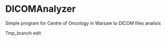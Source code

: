 # DICOMAnalyzer
Simple program for Centre of Oncology in Warsaw to DICOM files analisis

Tmp_branch edit
